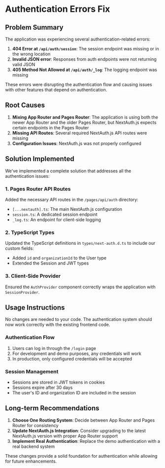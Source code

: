 # Authentication Errors Fix

## Problem Summary

The application was experiencing several authentication-related errors:

1. **404 Error at `/api/auth/session`**: The session endpoint was missing or in the wrong location
2. **Invalid JSON error**: Responses from auth endpoints were not returning valid JSON
3. **405 Method Not Allowed at `/api/auth/_log`**: The logging endpoint was missing

These errors were disrupting the authentication flow and causing issues with other features that depend on authentication.

## Root Causes

1. **Mixing App Router and Pages Router**: The application is using both the newer App Router and the older Pages Router, but NextAuth.js expects certain endpoints in the Pages Router
2. **Missing API Routes**: Several required NextAuth.js API routes were missing
3. **Configuration Issues**: NextAuth.js was not properly configured

## Solution Implemented

We've implemented a complete solution that addresses all the authentication issues:

### 1. Pages Router API Routes

Added the necessary API routes in the `/pages/api/auth` directory:

- `[...nextauth].ts`: The main NextAuth.js configuration
- `session.ts`: A dedicated session endpoint
- `_log.ts`: An endpoint for client-side logging

### 2. TypeScript Types

Updated the TypeScript definitions in `types/next-auth.d.ts` to include our custom fields:

- Added `id` and `organizationId` to the User type
- Extended the Session and JWT types

### 3. Client-Side Provider

Ensured the `AuthProvider` component correctly wraps the application with `SessionProvider`.

## Usage Instructions

No changes are needed to your code. The authentication system should now work correctly with the existing frontend code.

### Authentication Flow

1. Users can log in through the `/login` page
2. For development and demo purposes, any credentials will work
3. In production, only configured credentials will be accepted

### Session Management

- Sessions are stored in JWT tokens in cookies
- Sessions expire after 30 days
- The user's ID and organization ID are included in the session

## Long-term Recommendations

1. **Choose One Routing System**: Decide between App Router and Pages Router for consistency
2. **Update NextAuth.js Integration**: Consider upgrading to the latest NextAuth.js version with proper App Router support
3. **Implement Real Authentication**: Replace the demo authentication with a real backend system

These changes provide a solid foundation for authentication while allowing for future enhancements.
